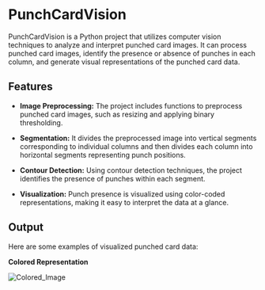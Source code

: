 # PunchCardVision

PunchCardVision is a Python project that utilizes computer vision techniques to analyze and interpret punched card images. It can process punched card images, identify the presence or absence of punches in each column, and generate visual representations of the punched card data.

## Features

- **Image Preprocessing:** The project includes functions to preprocess punched card images, such as resizing and applying binary thresholding.
  
- **Segmentation:** It divides the preprocessed image into vertical segments corresponding to individual columns and then divides each column into horizontal segments representing punch positions.

- **Contour Detection:** Using contour detection techniques, the project identifies the presence of punches within each segment.

- **Visualization:** Punch presence is visualized using color-coded representations, making it easy to interpret the data at a glance.


## Output
Here are some examples of visualized punched card data:

**Colored Representation**

![Colored_Image](https://github.com/Madhu-2101/PunchCardVision/assets/86066580/9b737fa8-4c2f-44de-9df1-7a4b22a38da0)

